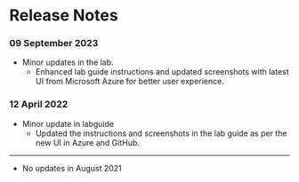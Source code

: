 # Release Notes

### 09 September 2023

 - Minor updates in the lab.   
   - Enhanced lab guide instructions and updated screenshots with latest UI from Microsoft Azure for better user experience.

### 12 April 2022
- Minor update in labguide
   - Updated the instructions and screenshots in the lab guide as per the new UI in Azure and GitHub.


--------------------------------------------------------------------------------------------------------------------------------
- No updates in August 2021
